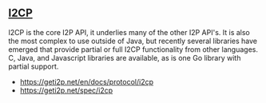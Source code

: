 
[I2CP](https://geti2p.net/en/docs/protocol/i2cp)
----

I2CP is the core I2P API, it underlies many of the other I2P API's. It is also
the most complex to use outside of Java, but recently several libraries have
emerged that provide partial or full I2CP functionality from other languages.
C, Java, and Javascript libraries are available, as is one Go library with
partial support.

 - https://geti2p.net/en/docs/protocol/i2cp
 - https://geti2p.net/spec/i2cp

